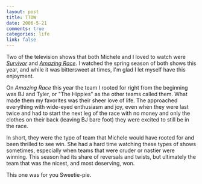 ```yaml
--- 
layout: post
title: TTOW
date: 2006-5-21
comments: true
categories: life
link: false
---
```

Two of the television shows that both Michele and I loved to watch were <em><a href="http://www.cbs.com/primetime/survivor12/" title="Survivor">Survivor</a></em> and <em><a href="http://www.cbs.com/primetime/amazing_race9/" title="Amazing Race">Amazing Race</a></em>. I watched the spring season of both shows this year, and while it was bittersweet at times, I'm glad I let myself have this enjoyment.

On <em>Amazing Race</em> this year the team I rooted for right from the beginning was BJ and Tyler, or "The Hippies" as the other teams called them. What made them my favorites was their sheer love of life. The approached everything with wide-eyed enthusiasm and joy, even when they were last twice and had to start the next leg of the race with no money and only the clothes on their back (leaving BJ bare foot) they were excited to still be in the race.

In short, they were the type of team that Michele would have rooted for and been thrilled to see win. She had a hard time watching these types of shows sometimes, especially when teams that were cruder or nastier were winning. This season had its share of reversals and twists, but ultimately the team that was the nicest, and most deserving, won.

This one was for you Sweetie-pie.
